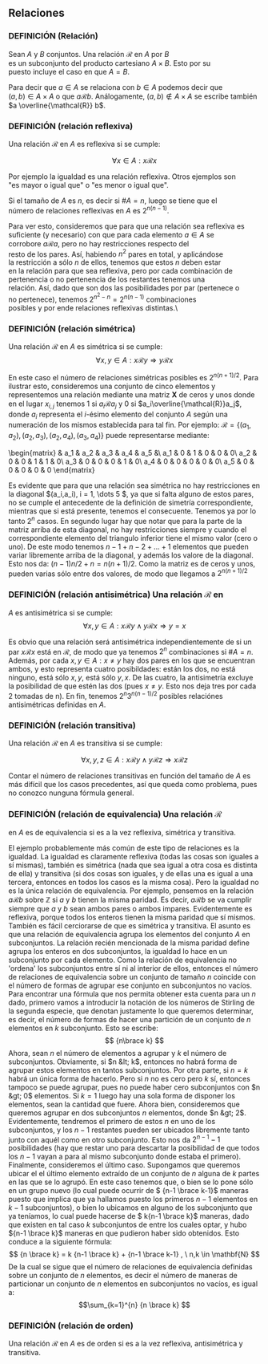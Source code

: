 ## Relaciones

### DEFINICIÓN (Relación)

Sean $A$ y $B$ conjuntos. Una relación $\mathcal{R}$ en $A$ por $B$\
es un subconjunto del producto cartesiano $A \times B$. Esto por su\
puesto incluye el caso en que $A = B$.


Para decir que $a \in A$ se relaciona con $b \in A$ podemos decir que\
$(a,b) \in A \times A$ o que $a \mathcal{R} b$. Análogamente, $(a,b) \not\in A
\times A$ se escribe también $a \overline{\mathcal{R}} b$.


### DEFINICIÓN (relación reflexiva)

Una relación $\mathcal{R}$ en $A$ es reflexiva si se cumple:

$$ \forall x \in A: x\mathcal{R}x $$


Por ejemplo la igualdad es una relación reflexiva. Otros ejemplos son\
"es mayor o igual que" o "es menor o igual que".

Si el tamaño de $A$ es $n$, es decir si $\#A=n$, luego se tiene que el\
número de relaciones reflexivas en $A$ es $2^{n(n-1)}$.
 
Para ver esto, consideremos que para que una relación sea reflexiva es\
suficiente (y necesario) con que para cada elemento $a \in A$ se\
corrobore $a\mathcal{R}a$, pero no hay restricciones respecto del\
resto de los pares. Así, habiendo $n^2$ pares en total, y aplicándose\
la restricción a sólo $n$ de ellos, tenemos que estos $n$ deben estar\
en la relación para que sea reflexiva, pero por cada combinación de\
pertenencia o no pertenencia de los restantes tenemos una\
relación. Así, dado que son dos las posibilidades por par (pertenece o\
no pertenece), tenemos $2^{n^2-n} = 2^{n(n -1)}$ combinaciones\
posibles y por ende relaciones reflexivas distintas.\


### DEFINICIÓN (relación simétrica)

Una relación $\mathcal{R}$ en $A$ es simétrica si se cumple:
$$
\forall x,y \in A: x\mathcal{R}y \Rightarrow y\mathcal{R}x
$$


En este caso el número de relaciones simétricas posibles es
$2^{n(n+1)/2}$.  Para ilustrar esto, consideremos una conjunto de
cinco elementos y representemos una relación mediante una matriz
$\mathbf{X}$ de ceros y unos donde en el lugar $x_{i,j}$ tenemos $1$
si $a_i\mathcal{R}a_j$ y $0$ si $a_i\overline{\mathcal{R}}a_j$, donde
$a_i$ representa el $i$-ésimo elemento del conjunto $A$ según una
numeración de los mismos establecida para tal fin. Por ejemplo:
$\mathcal{R} = \{(a_1,a_2), (a_2,a_3), (a_2,a_4), (a_3,a_4)\}$ puede
representarse mediante:


\begin{matrix}
& a_1 & a_2 & a_3 & a_4 & a_5 &\\
a_1 & 0 & 1 & 0 & 0 & 0\\
a_2 & 0 & 0 & 1 & 1 & 0\\
a_3 & 0 & 0 & 0 & 1 & 0\\
a_4 & 0 & 0 & 0 & 0 & 0\\
a_5 & 0 & 0 & 0 & 0 & 0
\end{matrix}

Es evidente que para que una relación sea simétrica no hay
restricciones en la diagonal $(a_i,a_i), i = 1, \dots 5 $, ya que si
falta alguno de estos pares, no se cumple el antecedente de la
definición de simetría correspondiente, mientras que si está presente,
tenemos el consecuente. Tenemos ya por lo tanto $2^n$ casos. En
segundo lugar hay que notar que para la parte de la matriz arriba de
esta diagonal, no hay restricciones siempre y cuando el
correspondiente elemento del triangulo inferior tiene el mismo valor
(cero o uno). De este modo tenemos $n-1 + n - 2 + \dots + 1$ elementos
que pueden variar libremente arriba de la diagonal, y además los
valore de la diagonal. Esto nos da: $(n-1)n/2 + n= n(n+1)/2$. Como la
matriz es de ceros y unos, pueden varias sólo entre dos valores, de
modo que llegamos a $2^{n(n+1)/2}$


### DEFINICIÓN (relación antisimétrica) Una relación $\mathcal{R}$ en
$A$ es antisimétrica si se cumple: $$ \forall x,y \in A: x\mathcal{R}y
\wedge y\mathcal{R}x \Rightarrow y=x $$


Es obvio que una relación será antisimétrica independientemente de si
un par $x\mathcal{R}x$ está en $\mathcal{R}$, de modo que ya tenemos
$2^n$ combinaciones si $\#A=n$. Además, por cada $x,y \in A: x \neq y$
hay dos pares en los que se encuentran ambos, y esto representa cuatro
posibildades: están los dos, no está ninguno, está sólo $x,y$, está
sólo $y,x$. De las cuatro, la antisimetría excluye la posibilidad de
que estén las dos (pues $x \neq y$. Esto nos deja tres por cada $2$
tomadas de n). En fin, tenemos $2^{n}3^{n(n-1)/2}$ posibles relaciónes
antisimétricas definidas en $A$.


### DEFINICIÓN (relación transitiva)

Una relación $\mathcal{R}$ en $A$ es transitiva si se cumple:

$$
\forall x,y,z \in A: x\mathcal{R}y \wedge y\mathcal{R}z \Rightarrow x\mathcal{R}z
$$


Contar el número de relaciones transitivas en función del tamaño de
$A$ es más difícil que los casos precedentes, así que queda como
problema, pues no conozco nunguna fórmula general.


### DEFINICIÓN (relación de equivalencia) Una relación $\mathcal{R}$
en $A$ es de equivalencia si es a la vez reflexiva, simétrica y
transitiva.


El ejemplo probablemente más común de este tipo de relaciones es la
igualdad. La igualdad es claramente reflexiva (todas las cosas son
iguales a sí mismas), también es simétrica (nada que sea igual a otra
cosa es distinta de ella) y transitiva (si dos cosas son iguales, y de
ellas una es igual a una tercera, entonces en todos los casos es la
misma cosa). Pero la igualdad no es la única relación de
equivalencia. Por ejemplo, pensemos en la relación $a\mathcal{R}b$
sobre $\mathbb{Z}$ si $a$ y $b$ tienen la misma paridad. Es decir,
$a\mathcal{R}b$ se va cumplir siempre que $a$ y $b$ sean ambos pares o
ambos impares. Evidentemente es reflexiva, porque todos los enteros
tienen la misma paridad que sí mismos. También es fácil cerciorarse de
que es simétrica y transitiva.  El asunto es que una relación de
equivalencia agrupa los elementos del conjunto $A$ en subconjuntos. La
relación recién mencionada de la misma paridad define agrupa los
enteros en dos subconjuntos, la igualdad lo hace en un subconjunto por
cada elemento. Como la relación de equivalencia no 'ordena' los
subconjuntos entre sí ni al interior de ellos, entonces el número de
relaciones de equivalencia sobre un conjunto de tamaño $n$ coincide
con el número de formas de agrupar ese conjunto en subconjuntos no
vacíos. Para encontrar una fórmula que nos permita obtener esta cuenta
para un $n$ dado, primero vamos a introducir la notación de los
números de Stirling de la segunda especie, que denotan justamente lo
que queremos determinar, es decir, el número de formas de hacer una
partición de un conjunto de $n$ elementos en $k$ subconjunto. Esto se
escribe: $$ {n\brace k} $$ Ahora, sean $n$ el número de elementos a
agrupar y $k$ el número de subconjuntos. Obviamente, si $n &lt; k$,
entonces no habrá forma de agrupar estos elementos en tantos
subconjuntos. Por otra parte, si $n = k$ habrá un única forma de
hacerlo. Pero si $n$ no es cero pero $k$ sí, entonces tampoco se puede
agrupar, pues no puede haber cero subconjuntos con $n &gt; 0$
elementos. Si $k = 1$ luego hay una sola forma de disponer los
elementos, sean la cantidad que fuere.  Ahora bien, consideremos que
queremos agrupar en dos subconjuntos $n$ elementos, donde $n &gt;
2$. Evidentemente, tendremos el primero de estos $n$ en uno de los
subconjuntos, y los $n - 1$ restantes pueden ser ubicados libremente
tanto junto con aquél como en otro subconjunto. Esto nos da
$2^{n-1}-1$ posibilidades (hay que restar uno para descartar la
posibilidad de que todos los $n-1$ vayan a para al mismo subconjunto
donde estaba el primero).  Finalmente, consideremos el último
caso. Supongamos que queremos ubicar el el último elemento extraído de
un conjunto de $n$ alguna de $k$ partes en las que se lo agrupó. En
este caso tenemos que, o bien se lo pone sólo en un grupo nuevo (lo
cual puede ocurrir de $ {n-1 \brace k-1}$ maneras puesto que implica
que ya hallamos puesto los primeros $n-1$ elementos en $k-1$
subconjuntos), o bien lo ubicamos en alguno de los subconjunto que ya
teníamos, lo cual puede hacerse de $ k{n-1 \brace k}$ maneras, dado
que existen en tal caso $k$ subconjuntos de entre los cuales optar, y
hubo ${n-1 \brace k}$ maneras en que pudieron haber sido
obtenidos. Esto conduce a la siguiente fórmula: $$ {n \brace k} = k
{n-1 \brace k} + {n-1 \brace k-1} , \ n,k \in \mathbf{N} $$ De la cual
se sigue que el número de relaciones de equivalencia definidas sobre
un conjunto de $n$ elementos, es decir el número de maneras de
particionar un conjunto de $n$ elementos en subconjuntos no vacíos, es
igual a: $$\sum_{k=1}^{n} {n \brace k} $$


### DEFINICIÓN (relación de orden)

Una relación $\mathcal{R}$ en $A$
es de orden si es a la vez reflexiva, antisimétrica y transitiva.